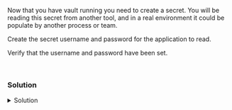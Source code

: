 Now that you have vault running you need to create a secret. You will be reading this secret from another tool, and in a real environment it could be populate by another process or team.

Create the secret username and password for the application to read.

Verify that the username and password have been set.

<br>


### Solution
<details>
<summary>Solution</summary>

Verify that the secrets engine v2 is running

```plain
vault secrets list -detailed
```{{exec}}

Create the vault secret of the username and password for the application

```plain
vault kv put secret/app1/values username=secretuser password=supersecure
```{{exec}}

Verify that the values have been set.

```plain
vault kv get secret/app1/values
```{{exec}}

Now that you've created those values, it's time to move on to the next step of the lab.

</details>